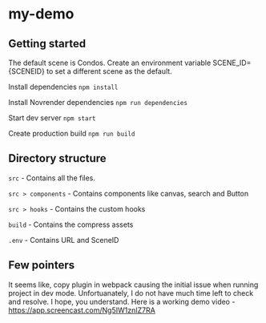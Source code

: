 # my-demo

## Getting started
The default scene is Condos.
Create an environment variable SCENE_ID={SCENEID} to set a different scene as the default.

Install dependencies
`npm install`

Install Novrender dependencies
`npm run dependencies`

Start dev server
`npm start`

Create production build
`npm run build`

## Directory structure
`src` - Contains all the files.

`src > components` - Contains components like canvas, search and Button

`src > hooks` - Contains the custom hooks

`build` - Contains the compress assets

`.env` - Contains URL and SceneID

## Few pointers
It seems like, copy plugin in webpack causing the initial issue when running project in dev mode. Unfortuanately, I do not have much time left to check and resolve. I hope, you understand. Here is a working demo video - https://app.screencast.com/Ng5IW1znIZ7RA
